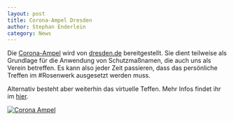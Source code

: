 ```yaml
---
layout: post
title: Corona-Ampel Dresden
author: Stephan Enderlein
category: News
---
```


Die [Corona-Ampel](https://2ffd.de/corona) wird von [dresden.de](https://dresden.de) bereitgestellt. Sie dient teilweise als Grundlage für die Anwendung von Schutzmaßnamen, die auch uns als Verein betreffen. Es kann also jeder Zeit passieren, dass das persönliche Treffen im #Rosenwerk
ausgesetzt werden muss.

Alternativ besteht aber weiterhin das virtuelle Teffen. Mehr Infos findet ihr im [hier](/kontakt/).

<a href="https://2ffd.de/corona"><img src="{{ site.url }}{{ site.baseurl }}/downloads/corona.png" alt="Corona Ampel" /></a><br/>
